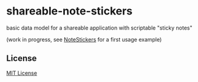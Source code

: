 # shareable-note-stickers #

basic data model for a shareable application with scriptable "sticky notes"


(work in progress, see [NoteStickers](https://github.com/rozek/note-stickers) for a first usage example)

## License ##

[MIT License](LICENSE.md)
